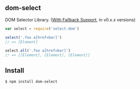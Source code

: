 ## dom-select

DOM Selector Library. ([With Fallback Support](http://npmjs.org/qwery), in v0.x.x versions)

```js
var select = require('select-dom')

select('.foo a[href=bar]')
// => [Element]

select.all('.foo a[href=bar]')
// => [[Element], [Element], [Element]]
```

## Install

```bash
$ npm install dom-select
```
